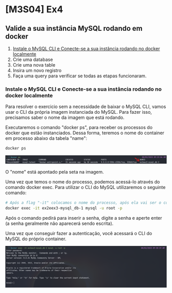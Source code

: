 # [M3S04] Ex4

## Valide a sua instância MySQL rodando em docker

1. [Instale o MySQL CLI e Conecte-se a sua instância rodando no docker localmente](#instale-o-mysql-cli-e-conecte-se-à-sua-instância-rodando-no-docker-localmente)
2. Crie uma database
3. Crie uma nova table
4. Insira um novo registro
5. Faça uma query para verificar se todas as etapas funcionaram.

### Instale o MySQL CLI e Conecte-se a sua instância rodando no docker localmente

Para resolver o exercicio sem a necessidade de baixar o MySQL CLI, vamos usar o CLI da própria imagem instanciada do MySQL. Para fazer isso, precisamos saber o nome da imagem que está rodando.

Executaremos o comando "docker ps", para receber os processos do docker que estão instanciados. Dessa forma, teremos o nome do container em processo abaixo da tabela "name":

```bash
docker ps
```

<img title="Executando docker ps" alt="docker ps" src="./docker-ps.png">

O "nome" está apontado pela seta na imagem.

Uma vez que temos o nome do processo, podemos acessá-lo através do comando docker exec. Para utilizar o CLI do MySQL utilizaremos o seguinte comando: 


```bash
# Após a flag "-it" colocamos o nome do processo, após ela vai ser o comando, para inicializar o MySQL CLI. 
docker exec -it ex2eex3-mysql_db-1 mysql -u root -p
```

Após o comando pedirá para inserir a senha, digite a senha e aperte enter (a senha geralmente não aparecerá sendo escrita).

Uma vez que conseguir fazer a autenticação, você acessará o CLI do MySQL do próprio container.


<img title="Executando docker exec no mysql" alt="docker exec" src="./docker-exec.png">


